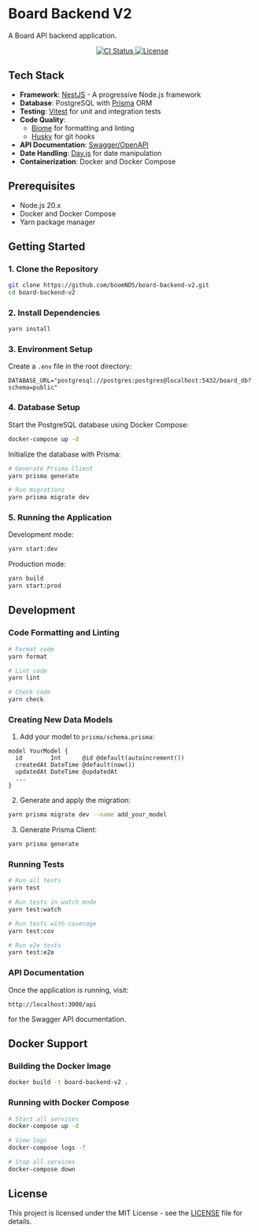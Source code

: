 # Board Backend V2

A Board API backend application.

<p align="center">
  <a href="https://github.com/boomNDS/board-backend-v2/actions/workflows/ci.yml" target="_blank">
    <img src="https://github.com/boomNDS/board-backend-v2/actions/workflows/ci.yml/badge.svg" alt="CI Status" />
  </a>
  <a href="https://github.com/boomNDS/board-backend-v2/blob/main/LICENSE" target="_blank">
    <img src="https://img.shields.io/github/license/boomNDS/board-backend-v2" alt="License" />
  </a>
</p>

## Tech Stack

- **Framework**: [NestJS](https://nestjs.com/) - A progressive Node.js framework
- **Database**: PostgreSQL with [Prisma](https://www.prisma.io/) ORM
- **Testing**: [Vitest](https://vitest.dev/) for unit and integration tests
- **Code Quality**:
  - [Biome](https://biomejs.dev/) for formatting and linting
  - [Husky](https://typicode.github.io/husky/) for git hooks
- **API Documentation**: [Swagger/OpenAPI](https://docs.nestjs.com/openapi/introduction)
- **Date Handling**: [Day.js](https://day.js.org/) for date manipulation
- **Containerization**: Docker and Docker Compose

## Prerequisites

- Node.js 20.x
- Docker and Docker Compose
- Yarn package manager

## Getting Started

### 1. Clone the Repository

```bash
git clone https://github.com/boomNDS/board-backend-v2.git
cd board-backend-v2
```

### 2. Install Dependencies

```bash
yarn install
```

### 3. Environment Setup

Create a `.env` file in the root directory:

```env
DATABASE_URL="postgresql://postgres:postgres@localhost:5432/board_db?schema=public"
```

### 4. Database Setup

Start the PostgreSQL database using Docker Compose:

```bash
docker-compose up -d
```

Initialize the database with Prisma:

```bash
# Generate Prisma Client
yarn prisma generate

# Run migrations
yarn prisma migrate dev
```

### 5. Running the Application

Development mode:

```bash
yarn start:dev
```

Production mode:

```bash
yarn build
yarn start:prod
```

## Development

### Code Formatting and Linting

```bash
# Format code
yarn format

# Lint code
yarn lint

# Check code
yarn check
```

### Creating New Data Models

1. Add your model to `prisma/schema.prisma`:

```prisma
model YourModel {
  id        Int      @id @default(autoincrement())
  createdAt DateTime @default(now())
  updatedAt DateTime @updatedAt
  ...
}
```

2. Generate and apply the migration:

```bash
yarn prisma migrate dev --name add_your_model
```

3. Generate Prisma Client:

```bash
yarn prisma generate
```

### Running Tests

```bash
# Run all tests
yarn test

# Run tests in watch mode
yarn test:watch

# Run tests with coverage
yarn test:cov

# Run e2e tests
yarn test:e2e
```

### API Documentation

Once the application is running, visit:

```
http://localhost:3000/api
```

for the Swagger API documentation.

## Docker Support

### Building the Docker Image

```bash
docker build -t board-backend-v2 .
```

### Running with Docker Compose

```bash
# Start all services
docker-compose up -d

# View logs
docker-compose logs -f

# Stop all services
docker-compose down
```

## License

This project is licensed under the MIT License - see the [LICENSE](LICENSE) file for details.
